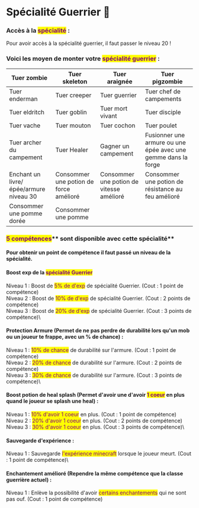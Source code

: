 # Spécialité Guerrier 🏹

### **Accès à la **<mark style="color:purple;">**spécialité**</mark>** :**

Pour avoir accès à la spécialité guerrier, il faut passer le niveau 20 !

### **Voici les moyen de monter votre **<mark style="color:purple;">**spécialité guerrier**</mark>** :**&#x20;



| Tuer zombie                            | Tuer skeleton                          | Tuer araignée                            | Tuer pigzombie                                                |
| -------------------------------------- | -------------------------------------- | ---------------------------------------- | ------------------------------------------------------------- |
| Tuer enderman                          | Tuer creeper                           | Tuer guerrier                            | Tuer chef de campements                                       |
| Tuer eldritch                          | Tuer goblin                            | Tuer mort vivant                         | Tuer disciple                                                 |
| Tuer vache                             | Tuer mouton                            | Tuer cochon                              | Tuer poulet                                                   |
| Tuer archer du campement               | Tuer Healer                            | Gagner un campement                      | Fusionner une armure ou une épée avec une gemme dans la forge |
| Enchant un livre/épée/armure niveau 30 | Consommer une potion de force amélioré | Consommer une potion de vitesse amélioré |  Consommer une potion de résistance au feu amélioré           |
| Consommer une pomme dorée              | Consommer une pomme                    |                                          |                                                               |



### <mark style="color:purple;">**5 compétences**</mark>** sont disponible avec cette spécialité**

#### **Pour obtenir un point de compétence il faut passé un niveau de la spécialité.** 

#### Boost exp de la <mark style="color:purple;">spécialité Guerrier</mark>&#x20;

Niveau 1 : Boost de <mark style="color:purple;">5% de d'exp</mark> de spécialité Guerrier. (Cout : 1 point de compétence) \
Niveau 2 : Boost de <mark style="color:purple;">10% de d'exp</mark> de spécialité Guerrier. (Cout : 2 points de compétence) \
Niveau 3 : Boost de <mark style="color:purple;">20% de d'exp</mark> de spécialité Guerrier. (Cout : 3 points de compétence)\


#### Protection Armure (Permet de ne pas perdre de durabilité lors qu'un mob ou un joueur te frappe, avec un % de chance) :&#x20;

Niveau 1 : <mark style="color:purple;">10% de chance</mark> de durabilité sur l'armure. (Cout : 1 point de compétence) \
Niveau 2 : <mark style="color:purple;">20% de chance</mark> de durabilité sur l'armure. (Cout : 2 points de compétence) \
Niveau 3 : <mark style="color:purple;">30% de chance</mark> de durabilité sur l'armure. (Cout : 3 points de compétence)\


#### Boost potion de heal splash (Permet d'avoir une d'avoir <mark style="color:purple;">1 coeur</mark> en plus quand le joueur se splash une heal) :&#x20;

Niveau 1 : <mark style="color:purple;">10% d'avoir 1 coeur</mark> en plus. (Cout : 1 point de compétence) \
Niveau 2 : <mark style="color:purple;">20% d'avoir 1 coeur</mark> en plus. (Cout : 2 points de compétence) \
Niveau 3 : <mark style="color:purple;">30% d'avoir 1 coeur</mark> en plus. (Cout : 3 points de compétence)\


#### Sauvegarde d'expérience : 

Niveau 1 : Sauvegarde <mark style="color:purple;">l'expérience minecraft</mark> lorsque le joueur meurt. (Cout : 1 point de compétence)\


#### Enchantement amélioré (Rependre la même compétence que la classe guerrière actuel) : 

Niveau 1 : Enlève la possibilité d'avoir <mark style="color:purple;">certains enchantements</mark> qui ne sont pas ouf. (Cout : 1 point de compétence)
